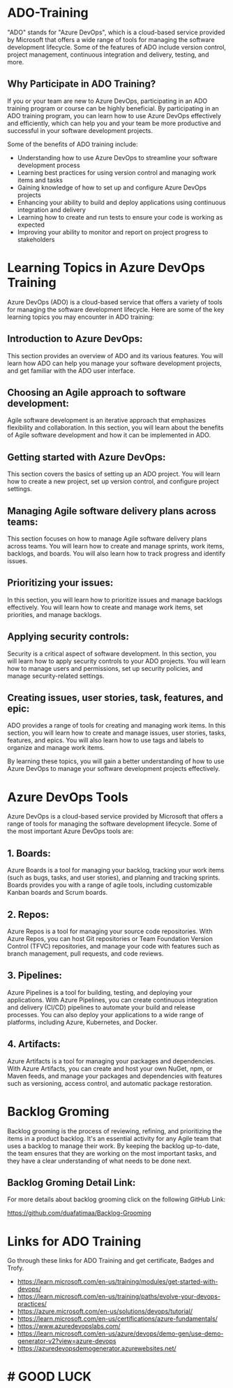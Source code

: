 # ADO-Training
"ADO" stands for "Azure DevOps", which is a cloud-based service provided by Microsoft that offers a wide range of tools for managing the software development lifecycle. Some of the features of ADO include version control, project management, continuous integration and delivery, testing, and more.

## Why Participate in ADO Training?
If you or your team are new to Azure DevOps, participating in an ADO training program or course can be highly beneficial. By participating in an ADO training program, you can learn how to use Azure DevOps effectively and efficiently, which can help you and your team be more productive and successful in your software development projects. 

Some of the benefits of ADO training include:  
- Understanding how to use Azure DevOps to streamline your software development process 
- Learning best practices for using version control and managing work items and tasks
- Gaining knowledge of how to set up and configure Azure DevOps projects
- Enhancing your ability to build and deploy applications using continuous integration and delivery
- Learning how to create and run tests to ensure your code is working as expected
- Improving your ability to monitor and report on project progress to stakeholders

# Learning Topics in Azure DevOps Training
Azure DevOps (ADO) is a cloud-based service that offers a variety of tools for managing the software development lifecycle. Here are some of the key learning topics you may encounter in ADO training:

## Introduction to Azure DevOps:
This section provides an overview of ADO and its various features. You will learn how ADO can help you manage your software development projects, and get familiar with the ADO user interface.

## Choosing an Agile approach to software development:
Agile software development is an iterative approach that emphasizes flexibility and collaboration. In this section, you will learn about the benefits of Agile software development and how it can be implemented in ADO.

## Getting started with Azure DevOps:
This section covers the basics of setting up an ADO project. You will learn how to create a new project, set up version control, and configure project settings.

## Managing Agile software delivery plans across teams:
This section focuses on how to manage Agile software delivery plans across teams. You will learn how to create and manage sprints, work items, backlogs, and boards. You will also learn how to track progress and identify issues.

## Prioritizing your issues:
In this section, you will learn how to prioritize issues and manage backlogs effectively. You will learn how to create and manage work items, set priorities, and manage backlogs.

## Applying security controls:
Security is a critical aspect of software development. In this section, you will learn how to apply security controls to your ADO projects. You will learn how to manage users and permissions, set up security policies, and manage security-related settings.

## Creating issues, user stories, task, features, and epic:
ADO provides a range of tools for creating and managing work items. In this section, you will learn how to create and manage issues, user stories, tasks, features, and epics. You will also learn how to use tags and labels to organize and manage work items.

By learning these topics, you will gain a better understanding of how to use Azure DevOps to manage your software development projects effectively.

# Azure DevOps Tools
Azure DevOps is a cloud-based service provided by Microsoft that offers a range of tools for managing the software development lifecycle. Some of the most important Azure DevOps tools are:

## 1. Boards:
Azure Boards is a tool for managing your backlog, tracking your work items (such as bugs, tasks, and user stories), and planning and tracking sprints. Boards provides you with a range of agile tools, including customizable Kanban boards and Scrum boards.

## 2. Repos:
Azure Repos is a tool for managing your source code repositories. With Azure Repos, you can host Git repositories or Team Foundation Version Control (TFVC) repositories, and manage your code with features such as branch management, pull requests, and code reviews.

## 3. Pipelines:
Azure Pipelines is a tool for building, testing, and deploying your applications. With Azure Pipelines, you can create continuous integration and delivery (CI/CD) pipelines to automate your build and release processes. You can also deploy your applications to a wide range of platforms, including Azure, Kubernetes, and Docker.

## 4. Artifacts: 
Azure Artifacts is a tool for managing your packages and dependencies. With Azure Artifacts, you can create and host your own NuGet, npm, or Maven feeds, and manage your packages and dependencies with features such as versioning, access control, and automatic package restoration.

# Backlog Groming
Backlog grooming is the process of reviewing, refining, and prioritizing the items in a product backlog. It's an essential activity for any Agile team that uses a backlog to manage their work. By keeping the backlog up-to-date, the team ensures that they are working on the most important tasks, and they have a clear understanding of what needs to be done next.
## Backlog Groming Detail Link: 
For more details about backlog grooming click on the following GitHub Link:

https://github.com/duafatimaa/Backlog-Grooming

# Links for ADO Training
Go through these links for ADO Training and get certificate, Badges and Trofy. 

- https://learn.microsoft.com/en-us/training/modules/get-started-with-devops/
- https://learn.microsoft.com/en-us/training/paths/evolve-your-devops-practices/
- https://azure.microsoft.com/en-us/solutions/devops/tutorial/
- https://learn.microsoft.com/en-us/certifications/azure-fundamentals/
- https://www.azuredevopslabs.com/
- https://learn.microsoft.com/en-us/azure/devops/demo-gen/use-demo-generator-v2?view=azure-devops
- https://azuredevopsdemogenerator.azurewebsites.net/


 #                                                        # GOOD LUCK 
